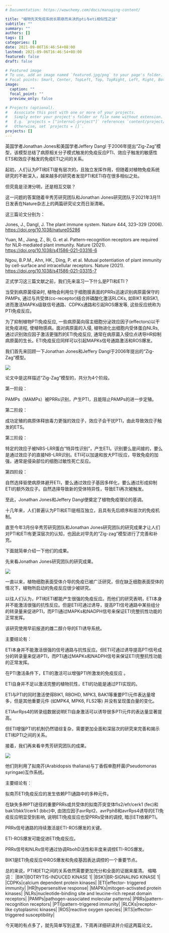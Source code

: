 ```yaml
---
# Documentation: https://wowchemy.com/docs/managing-content/

title: "植物先天免疫系统长期悬而未决的pti与eti相似性之谜"
subtitle: ""
summary: ""
authors: []
tags: []
categories: []
date: 2021-09-06T16:46:54+08:00
lastmod: 2021-09-06T16:46:54+08:00
featured: false
draft: false

# Featured image
# To use, add an image named `featured.jpg/png` to your page's folder.
# Focal points: Smart, Center, TopLeft, Top, TopRight, Left, Right, BottomLeft, Bottom, BottomRight.
image:
  caption: ""
  focal_point: ""
  preview_only: false

# Projects (optional).
#   Associate this post with one or more of your projects.
#   Simply enter your project's folder or file name without extension.
#   E.g. `projects = ["internal-project"]` references `content/project/deep-learning/index.md`.
#   Otherwise, set `projects = []`.
projects: []
---
```

英国学者Jonathan Jones和美国学者Jeffery Dangl 于2006年提出“Zig-Zag”模型，该模型总结了病原相关分子模式触发的免疫反应PTI、效应子触发的敏感性ETS和效应子触发的免疫ETI之间的关系。



起初，人们认为PTI和ETI是有层次的，且独立发挥作用，但随着对植物免疫系统研究的不断深入，越来越多的研究者发现PTI和ETI存在很多相似之处。



但究竟是泾渭分明，还是相互交联？

这一问题的答案随着辛秀芳研究团队和Jonathan Jones研究团队于2021年3月11日发表在Nature杂志上的两篇研究论文而日渐清晰。



这三篇论文分别为：

Jones, J., Dangl, J. The plant immune system. Nature 444, 323–329 (2006). https://doi.org/10.1038/nature05286

Yuan, M., Jiang, Z., Bi, G. et al. Pattern-recognition receptors are required for NLR-mediated plant immunity. Nature (2021). https://doi.org/10.1038/s41586-021-03316-6

Ngou, B.P.M., Ahn, HK., Ding, P. et al. Mutual potentiation of plant immunity by cell-surface and intracellular receptors. Nature (2021). https://doi.org/10.1038/s41586-021-03315-7


正式学习这三篇文献之前，我们先来温习一下什么是PTI和ETI？



当受到病原菌侵染时, 植物会利用位于细胞膜表面的PRRs迅速识别病原菌保守的PAMPs, 通过与共受体(co-receptor)结合并磷酸化激活RLCKs, 如BIK1 和BSK1, 进而激活MAPKs级联信号通路、CDPKs通路和引起ROS爆发等, 这些反应统称为PTI免疫反应。



为了抑制植物PTI免疫反应, 一些病原菌向宿主细胞分泌效应因子(effectors)以干扰免疫进程, 使植物感病。面对病原菌的入侵, 植物进化出细胞内受体蛋白NLRs, 通过识别效应因子激活更强烈的ETI免疫反应, 通常在病原菌入侵位点诱导HR抑制病原菌的生长。ETI免疫反应同样可以引起MAPKs信号通路激活和ROS爆发。



我们首先来回顾一下Jonathan Jones和Jeffery Dangl于2006年提出的“Zig-Zag”模型。



![](p1.png)



论文中是这样描述“Zig-Zag”模型的，共分为4个阶段。

第一阶段：

PAMPs（MAMPs）被PRRs识别，产生PTI，且能阻止PAMPs的进一步定殖。

第二阶段：

成功定殖的病原体释放毒力更强的效应子，效应子会干扰PTI，由此导致效应子触发的ETS。

第三阶段：

特定的效应子被NBS-LRR蛋白“特异性识别”，产生ETI。识别要么是间接的，要么是通过效应子的直接NB-LRR识别。ETI可以加速和放大PTI反应，导致免疫的加强，通常是侵染部位的细胞过敏性死亡反应。

第四阶段：

自然选择驱使病原体避开ETI，要么通过效应子基因多样化，要么通过形成抑制ETI的额外效应子。自然选择导致新的受体特异性，导致ETI再次被触发。



至此，Jonathan Jones和Jeffery Dangl便奠定了植物免疫理论的基调。

十几年来，人们普遍认为PTI和ETI是相互独立，且具有先后顺序和层次的免疫机制。



直至今年3月份辛秀芳研究团队和Jonathan Jones研究团队的研究成果才让人们对PTI和ETI有更深层次的认知，也因此对早先的“Zig-zag”模型进行了完善和补充。



下面就简单介绍一下他们的成果。



先来看Jonathan Jones研究团队的研究成果。



![](p2.png)




一直以来，植物细胞表面受体介导的免疫已被广泛研究，但在缺乏细胞表面受体的情况下，植物所启动的免疫反应很少被研究。



以往人们认为，PTI和ETI都能产生很强的免疫反应。而他们的研究表明，ETI本身并不能激活很强的抗性反应。但是ETI可通过诱导，提高PTI信号通路中某些组分的转录量来促进PTI，而PTI通过MAPKs和NADPH信号来保证ETI完整抗性功能的正常发挥。



该研究使用早前报道的雌二醇介导的ETI诱导系统。

主要结论有：

ETI本身并不能激活很强的信号通路与抗性反应。但ETI可通过诱导提高PTI信号成分的转录量来促进PTI，而PTI通过MAPKs和NADPH信号来保证ETI完整抗性功能的正常发挥。

在PTI激活条件下，ETI的激活可以增强PTI所激发的免疫反应 。

ETI自身并不足以激活完整的植物抗性，ETI的功能是通过PTI实现的。

ETI与PTI的同时激活使得BIK1, RBOHD, MPK3, BAK1等重要PTI元件表达量增多，但是其他重要元件 (如MPK4, MPK6, FLS2等) 并没有呈现蛋白量的变化。

ETIAvrRps4的转录组数据说明ETI自身激活可以诱导很多PTI元件的表达量显著提高。

但ETI增强PTI的机制仍然错综复杂，需要更加全面和深层次的研究来完善和揭示ETI和PTI之间的关系。





接着，我们再来看辛秀芳研究团队的成果。



![](p3.png)




他们则利用了拟南芥(Arabidopsis thaliana)与丁香假单胞杆菌(Pseudomonas syringae)互作系统。

主要结论有：

拟南芥ETI免疫反应的发生依赖PTI通路中的多种元件。

在缺失多种PTI途径的重要PRRs或共受体的拟南芥突变体fls2/efr/cerk1 (fec)和bak1/bkk1/cerk1 (bbc)中, 由效应因子avrRpt2、avrPphB和avrRps4诱导的ETI免疫反应明显受到影响, 说明ETI免疫反应也受PRRs受体的调控, 暗示ETI依赖PTI。

PRRs信号通路的持续激活是ETI-ROS爆发的关键。

ETI-ROS爆发可能促进ETI免疫反应。

PRRs信号和NLRs信号通过协调RbohD活性和丰度来调控ETI-ROS爆发。

BIK1是ETI免疫反应中ROS爆发和免疫基因表达调控的一个重要节点。



总的来说，PTI和ETI之间的关系依然需要更加充分和全面的证据来厘清。
缩略词：
|BIK1|BOTRYTIS-INDUCED KINASE 1|
|BSK1|BR-SIGNALING KINASE 1|
|CDPKs|calcium dependent protein kinases|
|ETI|effector- triggered immunity|
|HR|hypersensitive response|
|MAPKs|mitogen-activated protein kinases|
|NLRs|nucleotide-binding site and leucine-rich repeat domain receptors|
|PAMPs|pathogen-associated molecular patterns|
|PRRs|pattern-recognition receptors|
|PTI|pattern-triggered immunity|
|RLCKs|receptor-like cytoplasmic kinases|
|ROS|reactive oxygen species|
|RTS|effector-triggered susceptibility|



今天喝的有点多了，就先简单写到这里，下周再详细研读并介绍这两篇论文。